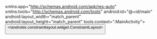 <?xml version="1.0" encoding="utf-8"?> <androidx.constraintlayout.widget.ConstraintLayout xmlns:android="http://schemas.android.com/apk/res/android"
xmlns:app="http://schemas.android.com/apk/res-auto" xmlns:tools="http://schemas.android.com/tools"
android:id="@+id/main" android:layout_width="match_parent" android:layout_height="match_parent" tools:context=".MainActivity">
<LinearLayout android:layout_width="match_parent" android:layout_height="match_parent" android:orientation="vertical" android:textAlignment="center">
<TextView android:id="@+id/textView3" android:layout_width="match_parent" android:layout_height="wrap_content" android:text="WELCOME" android:textAlignment="center" />
<EditText android:id="@+id/editTextText3" android:layout_width="match_parent" android:layout_height="wrap_content" android:ems="10" android:inputType="text" android:text="Enter your name here" />
<RadioGroup android:layout_width="match_parent" android:layout_height="match_parent" >
<RadioButton android:id="@+id/radioButton" android:layout_width="match_parent" android:layout_height="wrap_content" android:text="Male" />
<RadioButton android:id="@+id/radioButton2" android:layout_width="match_parent" android:layout_height="wrap_content" android:text="Female" />
<TextView android:id="@+id/textView5" android:layout_width="match_parent" android:layout_height="wrap_content" android:text="Languages Known" />
<CheckBox android:layout_width="match_parent" android:layout_height="wrap_content" android:text="English" />
<CheckBox android:id="@+id/checkBox2" android:layout_width="match_parent" android:layout_height="wrap_content" android:text="Kannada" />
<ProgressBar android:id="@+id/progressBar" style="?android:attr/progressBarStyle" android:layout_width="match_parent" android:layout_height="wrap_content" />
<Button android:id="@+id/button4" android:layout_width="match_parent" android:layout_height="wrap_content" android:text="Submit" />
<ImageView android:id="@+id/imageView2" android:layout_width="match_parent" android:layout_height="wrap_content" app:srcCompat="@drawable/img" />
</RadioGroup>
</LinearLayout>
</androidx.constraintlayout.widget.ConstraintLayout> 
